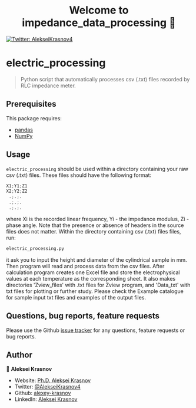 <h1 align="center">Welcome to impedance_data_processing 👋</h1>
<p>
  <a href="https://twitter.com/AlekseiKrasnov4" target="_blank">
    <img alt="Twitter: AlekseiKrasnov4" src="https://img.shields.io/twitter/follow/AlekseiKrasnov4.svg?style=social" />
  </a>
</p>

# electric_processing
> Python script that automatically processes csv (.txt) files recorded by RLC impedance meter.

##  Prerequisites

This package requires:

- [pandas](https://pandas.pydata.org/pandas-docs/stable/index.html)
- [NumPy](https://docs.scipy.org/doc/numpy/index.html)

## Usage
`electric_processing` should be used within a directory containing your raw csv (.txt) files. These files should have the following format:
```python
X1;Y1;Z1 
X2;Y2;Z2
 .;.;.
 .;.;.
 .;.;.
```
where Xi is the recorded linear frequency, Yi - the impedance modulus, Zi - phase angle. Note that the presence or absence of headers in the source files does not matter.
Within the directory containing csv (.txt) files files, run:
```sh
electric_processing.py
```
it ask you to input the height and diameter of the cylindrical sample in mm.
Then program will read and process data from the csv files. After calculation program creates one Excel file and store the electrophysical values at each temperature as the corresponding sheet. It also makes directories 'Zview_files' with .txt files for Zview program, and 'Data_txt' with txt files for plotting or further study. Please check the Example catalogue for sample input txt files and examples of the output files. 

## Questions, bug reports, feature requests

Please use the Github [issue tracker](https://github.com/alexey-krasnov/impedance_data_processing/issues/) for any questions, feature requests or bug reports.

## Author

👤 **Aleksei Krasnov**

* Website: [Ph.D. Aleksei Krasnov](https://www.researchgate.net/profile/Aleksei-Krasnov)
* Twitter: [@AlekseiKrasnov4](https://twitter.com/AlekseiKrasnov4)
* Github: [alexey-krasnov](https://github.com/alexey-krasnov)
* LinkedIn: [Aleksei Krasnov](https://linkedin.com/in/aleksei-krasnov-b53b2ab6)
